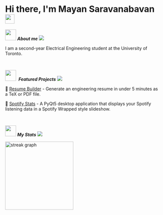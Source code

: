 <h1>Hi there, I'm Mayan Saravanabavan <img src="https://media.giphy.com/media/hvRJCLFzcasrR4ia7z/giphy.gif" width="30"></h1>

<img src = "https://github.com/7oSkaaa/7oSkaaa/blob/main/Images/about_me.gif?raw=true" width = 35>&nbsp;***About me***
<img src="https://user-images.githubusercontent.com/73097560/115834477-dbab4500-a447-11eb-908a-139a6edaec5c.gif">

I am a second-year Electrical Engineering student at the University of Toronto.

<br />

<img src="https://media4.giphy.com/media/v1.Y2lkPTc5MGI3NjExdHhsaHFxaGx0bHhieWNlcTNtbW41dWxybGNreTM5cnVzaW90bmdoeiZlcD12MV9pbnRlcm5hbF9naWZfYnlfaWQmY3Q9cw/WFZvB7VIXBgiz3oDXE/giphy.gif" width ="35">&nbsp; ***Featured Projects***
<img src="https://user-images.githubusercontent.com/73097560/115834477-dbab4500-a447-11eb-908a-139a6edaec5c.gif">

📝 [Resume Builder](https://mayan-s.github.io/resume-builder/) - Generate an engineering resume in under 5 minutes as a TeX or PDF file.

🎵 [Spotify Stats](https://github.com/Mayan-S/spotify-stats) - A PyQt5 desktop application that displays your Spotify listening data in a Spotify Wrapped style slideshow.

<br /> 

<!-- Github Stats -->
<img src="https://media.giphy.com/media/iY8CRBdQXODJSCERIr/giphy.gif" width="35">&nbsp;***My Stats***
<img src="https://user-images.githubusercontent.com/73097560/115834477-dbab4500-a447-11eb-908a-139a6edaec5c.gif">

<div align="left">
  <img src="https://streak-stats.demolab.com?user=Mayan-S&locale=en&mode=daily&theme=dark&hide_border=false&border_radius=5&order=3" height="220" alt="streak graph"  />
</div>
